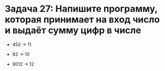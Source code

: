 # Задача 27: Напишите программу, которая принимает на вход число и выдаёт сумму цифр в числе

* 452 -> 11

* 82 -> 10

* 9012 -> 12
